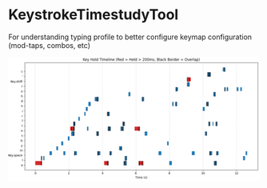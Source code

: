 # KeystrokeTimestudyTool
For understanding typing profile to better configure keymap configuration (mod-taps, combos, etc)

![0-Sixty PCB](keytimeplot.png)
